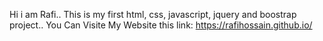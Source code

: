 Hi i am Rafi.. This is my first html, css, javascript, jquery and boostrap project..
You Can Visite My Website this link:  https://rafihossain.github.io/
